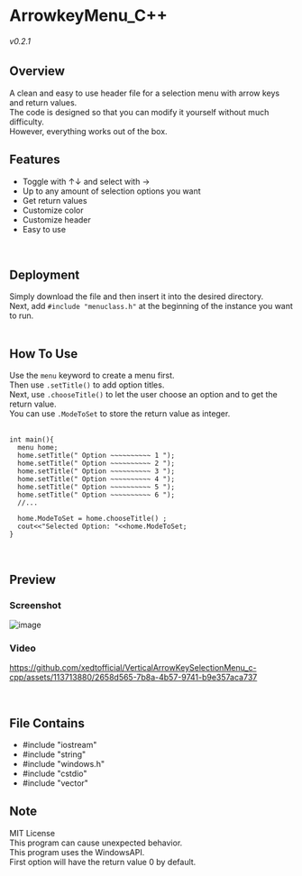 # ArrowkeyMenu_C++
###### v0.2.1
  
## Overview
A clean and easy to use header file for a selection menu with arrow keys and return values. <br>
The code is designed so that you can modify it yourself without much difficulty. <br>
However, everything works out of the box. <br>
## Features

- Toggle with ↑↓ and select with →
- Up to any amount of selection options you want
- Get return values
- Customize color
- Customize header
- Easy to use
<br>

## Deployment
Simply download the file and then insert it into the desired directory. <br>
Next, add `#include "menuclass.h"` at the beginning of the instance you want to run. <br>
<br>
 
## How To Use
Use the `menu` keyword to create a menu first. <br>
Then use `.setTitle()` to add option titles. <br>
Next, use `.chooseTitle()` to let the user choose an option and to get the return value. <br>
You can use `.ModeToSet` to store the return value as integer. <br>
 <br>

    int main(){
      menu home;
      home.setTitle(" Option ~~~~~~~~~~ 1 ");
      home.setTitle(" Option ~~~~~~~~~~ 2 ");
      home.setTitle(" Option ~~~~~~~~~~ 3 ");
      home.setTitle(" Option ~~~~~~~~~~ 4 ");
      home.setTitle(" Option ~~~~~~~~~~ 5 ");
      home.setTitle(" Option ~~~~~~~~~~ 6 ");
      //...

      home.ModeToSet = home.chooseTitle() ;
      cout<<"Selected Option: "<<home.ModeToSet;
    }    
<br>
 
## Preview

### Screenshot
![image](https://github.com/xedtofficial/VerticalArrowKeySelectionMenu_c-cpp/assets/113713880/a790532b-1d1c-4174-8e5f-8b1f73a2678d)
### Video
https://github.com/xedtofficial/VerticalArrowKeySelectionMenu_c-cpp/assets/113713880/2658d565-7b8a-4b57-9741-b9e357aca737

<br>

## File Contains
- #include "iostream"
- #include "string"
- #include "windows.h"
- #include "cstdio"
- #include "vector"

## Note
MIT License <br>
This program can cause unexpected behavior. <br>
This program uses the WindowsAPI. <br>
First option will have the return value 0 by default. <br>


